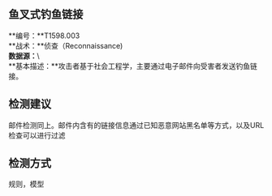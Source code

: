 ## 鱼叉式钓鱼链接  
**编号：**T1598.003  
**战术：**侦查（Reconnaissance)  
**数据源：**\  
**基本描述：**攻击者基于社会工程学，主要通过电子邮件向受害者发送钓鱼链接。  
## 检测建议  
邮件检测同上。邮件内含有的链接信息通过已知恶意网站黑名单等方式，以及URL检查可以进行过滤  
## 检测方式  
规则，模型